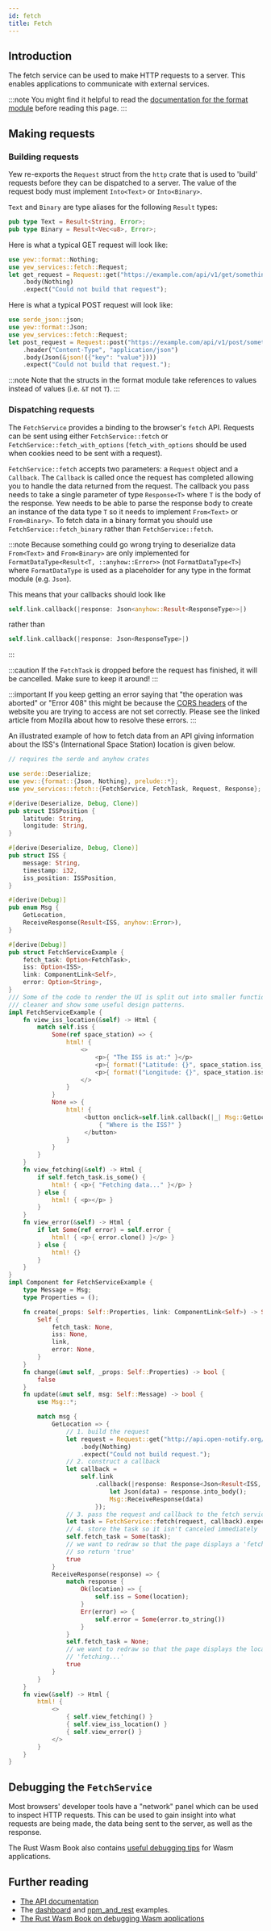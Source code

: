 ```yaml
---
id: fetch
title: Fetch
---
```

## Introduction
The fetch service can be used to make HTTP requests to a server. This enables applications to
communicate with external services.

:::note
You might find it helpful to read the [documentation for the format module](format.md) before 
reading this page.
:::

## Making requests
### Building requests
Yew re-exports the `Request` struct from the `http` crate that is used to 'build' requests 
before they can be dispatched to a server. The value of the request body must implement 
`Into<Text>` or `Into<Binary>`. 

`Text` and `Binary` are type aliases for the following `Result` types:
```rust
pub type Text = Result<String, Error>;
pub type Binary = Result<Vec<u8>, Error>;
```

Here is what a typical GET request will look like:
```rust
use yew::format::Nothing;
use yew_services::fetch::Request;
let get_request = Request::get("https://example.com/api/v1/get/something")
    .body(Nothing)
    .expect("Could not build that request");
```

Here is what a typical POST request will look like:
```rust
use serde_json::json;
use yew::format::Json;
use yew_services::fetch::Request;
let post_request = Request::post("https://example.com/api/v1/post/something")
    .header("Content-Type", "application/json")
    .body(Json(&json!({"key": "value"})))
    .expect("Could not build that request.");
```

:::note
Note that the structs in the format module take references to values instead of values 
(i.e. `&T` not `T`).
:::

### Dispatching requests
The `FetchService` provides a binding to the browser's `fetch` API. Requests can be sent using 
either `FetchService::fetch` or `FetchService::fetch_with_options` (`fetch_with_options` should be 
used when cookies need to be sent with a request).

`FetchService::fetch` accepts two parameters: a `Request` object and a `Callback`. The `Callback` is
called once the request has completed allowing you to handle the data returned from the request.
The callback you pass needs to take a single parameter of type `Response<T>` where `T` is the body
of the response. Yew needs to be able to parse the response body to create an instance of the data
type `T` so it needs to implement `From<Text>` or `From<Binary>`. To fetch data in a binary format
you should use `FetchService::fetch_binary` rather than `FetchService::fetch`.

:::note
Because something could go wrong trying to deserialize data `From<Text>` and `From<Binary>` are only 
implemented for `FormatDataType<Result<T, ::anyhow::Error>>` (not `FormatDataType<T>`) where 
`FormatDataType` is used as a placeholder for any type in the format module (e.g. `Json`).

This means that your callbacks should look like
```rust
self.link.callback(|response: Json<anyhow::Result<ResponseType>>|)
```
rather than
```rust
self.link.callback(|response: Json<ResponseType>|)
```
:::

:::caution
If the `FetchTask` is dropped before the request has finished, it will be cancelled.
Make sure to keep it around!
:::

:::important
If you keep getting an error saying that "the operation was aborted" or "Error 408" this might be 
because the [CORS headers](https://developer.mozilla.org/en-US/docs/Web/HTTP/CORS) of the website 
you are trying to access are not set correctly. Please see the linked article from Mozilla about
how to resolve these errors.
:::

An illustrated example of how to fetch data from an API giving information about the ISS's 
(International Space Station) location is given below.

```rust
// requires the serde and anyhow crates

use serde::Deserialize;
use yew::{format::{Json, Nothing}, prelude::*};
use yew_services::fetch::{FetchService, FetchTask, Request, Response};

#[derive(Deserialize, Debug, Clone)]
pub struct ISSPosition {
    latitude: String,
    longitude: String,
}

#[derive(Deserialize, Debug, Clone)]
pub struct ISS {
    message: String,
    timestamp: i32,
    iss_position: ISSPosition,
}

#[derive(Debug)]
pub enum Msg {
    GetLocation,
    ReceiveResponse(Result<ISS, anyhow::Error>),
}

#[derive(Debug)]
pub struct FetchServiceExample {
    fetch_task: Option<FetchTask>,
    iss: Option<ISS>,
    link: ComponentLink<Self>,
    error: Option<String>,
}
/// Some of the code to render the UI is split out into smaller functions here to make the code
/// cleaner and show some useful design patterns.
impl FetchServiceExample {
    fn view_iss_location(&self) -> Html {
        match self.iss {
            Some(ref space_station) => {
                html! {
                    <>
                        <p>{ "The ISS is at:" }</p>
                        <p>{ format!("Latitude: {}", space_station.iss_position.latitude) }</p>
                        <p>{ format!("Longitude: {}", space_station.iss_position.longitude) }</p>
                    </>
                }
            }
            None => {
                html! {
                     <button onclick=self.link.callback(|_| Msg::GetLocation)>
                         { "Where is the ISS?" }
                     </button>
                }
            }
        }
    }
    fn view_fetching(&self) -> Html {
        if self.fetch_task.is_some() {
            html! { <p>{ "Fetching data..." }</p> }
        } else {
            html! { <p></p> }
        }
    }
    fn view_error(&self) -> Html {
        if let Some(ref error) = self.error {
            html! { <p>{ error.clone() }</p> }
        } else {
            html! {}
        }
    }
}
impl Component for FetchServiceExample {
    type Message = Msg;
    type Properties = ();

    fn create(_props: Self::Properties, link: ComponentLink<Self>) -> Self {
        Self {
            fetch_task: None,
            iss: None,
            link,
            error: None,
        }
    }
    fn change(&mut self, _props: Self::Properties) -> bool {
        false
    }
    fn update(&mut self, msg: Self::Message) -> bool {
        use Msg::*;

        match msg {
            GetLocation => {
                // 1. build the request
                let request = Request::get("http://api.open-notify.org/iss-now.json")
                    .body(Nothing)
                    .expect("Could not build request.");
                // 2. construct a callback
                let callback =
                    self.link
                        .callback(|response: Response<Json<Result<ISS, anyhow::Error>>>| {
                            let Json(data) = response.into_body();
                            Msg::ReceiveResponse(data)
                        });
                // 3. pass the request and callback to the fetch service
                let task = FetchService::fetch(request, callback).expect("failed to start request");
                // 4. store the task so it isn't canceled immediately
                self.fetch_task = Some(task);
                // we want to redraw so that the page displays a 'fetching...' message to the user
                // so return 'true'
                true
            }
            ReceiveResponse(response) => {
                match response {
                    Ok(location) => {
                        self.iss = Some(location);
                    }
                    Err(error) => {
                        self.error = Some(error.to_string())
                    }
                }
                self.fetch_task = None;
                // we want to redraw so that the page displays the location of the ISS instead of
                // 'fetching...'
                true
            }
        }
    }
    fn view(&self) -> Html {
        html! {
            <>
                { self.view_fetching() }
                { self.view_iss_location() }
                { self.view_error() }
            </>
        }
    }
}
```

## Debugging the `FetchService`

Most browsers' developer tools have a "network" panel which can be used to inspect HTTP requests. 
This can be used to gain insight into what requests are being made, the data being sent to the 
server, as well as the response.

The Rust Wasm Book also contains [useful debugging tips](https://rustwasm.github.io/book/reference/debugging.html)
for Wasm applications.

## Further reading
* [The API documentation](https://docs.rs/yew-services/latest/yew_services/fetch/index.html)
* The [dashboard](https://github.com/yewstack/yew/tree/master/examples/dashboard) and 
[npm_and_rest](https://github.com/yewstack/yew/tree/master/examples/web_sys/npm_and_rest) examples.
* [The Rust Wasm Book on debugging Wasm applications](https://rustwasm.github.io/book/reference/debugging.html)
